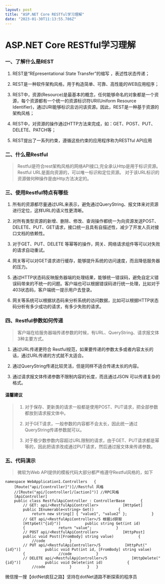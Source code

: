 ```yaml
---
layout: post
title: "ASP.NET Core RESTful学习理解"
date: "2023-01-30T11:13:55.786Z"
---
```

ASP.NET Core RESTful学习理解
========================

### 一、了解什么是REST

1.  REST是“REpresentational State Transfer”的缩写 ，表述性状态传递；
    
2.  REST是一种软件架构风格，用于构造简单、可靠、高性能的WEB应用程序；
    
3.  REST中，资源(Resource)是最基本的概念，任何能够命名的对象都是一个资源，每个资源都有一个统一的资源标识符URI(Uniform Resource Identifier)，通过URI能够标识且访问该资源。因此，REST是一种基于资源的架构风格；
    
4.  REST中，对资源的操作通过HTTP方法来完成，如：GET、POST、PUT、DELETE、PATCH等；
    
5.  REST提出了一系列约束，遵循这些约束的应用程序称为RESTful API应用
    

### 二、什么是Restful

> Restful是符合rest架构风格的网络API接口,完全承认Http是用于标识资源。Restful URL是面向资源的，可以唯一标识和定位资源。 对于该URL标识的资源做何种操作是由Http方法决定的。

### 三、使用Restful特点有哪些

1.  所有的资源都尽量通过URL来表示，避免通过QueryString、报文体来对资源进行定位，这样URL的语义性更清晰。
    
2.  对所有类型资源的新增、删除、修改、查询操作都统一为向资源发送POST、DELETE、PUT、GET请求，接口统一且具有自描述性，减少了开发人员对接口文档的依赖性。
    
3.  对于GET、PUT、DELETE 等幂等的操作，网关、网络请求组件等可以对失败的请求自动重试。
    
4.  网关等可以对GET请求进行缓存，能够提升系统的访问速度，而且降低服务器的压力。
    
5.  通过HTTP状态码反映服务器端的处理结果，能够统一错误码，避免自定义错误码带来的不统一的问题。客户端也可以根据错误码进行统一处理，比如对于403状态码，客户端统一提示用户去登录。
    
6.  网关等系统可以根据状态码来分析系统的访问数据，比如可以根据HTTP状态码分析有多少成功的请求，有多少失败的请求。
    

### 四、Restful参数如何传递

> 客户端在给服务器端传递参数的时候，有URL、QueryString、请求报文体3种主要方式。

1.  通过URL传递更符合 Restful规范，如果要传递的参数太多或者内容太长的话，通过URL传递的方式就不太适合。
    
2.  通过QueryString传递比较灵活，但是同样不适合传递太长的内容。
    
3.  通过请求报文体传递参数不限制内容的长度，而且通过JSON 可以传递复杂的格式。
    

#### 温馨建议

> 1.  对于保存、更新类的请求一般都是使用POST、PUT请求，把全部参数都放到请求报文体中。
>     
> 2.  对于GET请求，一般参数的内容都不会太长，因此统一通过QueryString传递参数就可以。
>     
> 3.  对于极少数参数内容超过URL限制的请求，由于GET、PUT请求都是幂等的，因此把请求改成通过PUT请求，然后通过报文体来传递参数。
>     

### 五、代码演示

> 微软为Web API提供的模板代码大部分都严格遵守Restful风格的，如下

`namespace WebApplication1.Controllers   {       [Route("api/[controller]")]//Restful 风格       //[Route("api/[controller]/[action]")] //RPC风格       [ApiController]       public class RestfulApiController : ControllerBase       {           // GET: api/<RestfulApiController>           [HttpGet]           public IEnumerable<string> Get()           {               return new string[] { "value1", "value2" };           }              // GET api/<RestfulApiController>/5 根据id获取           [HttpGet("{id}")]           public string Get(int id)           {               return "value";           }              // POST api/<RestfulApiController>           [HttpPost]           public void Post([FromBody] string value)           {               //code           }              // PUT api/<RestfulApiController>/5           [HttpPut("{id}")]           public void Put(int id, [FromBody] string value)           {               //code           }              // DELETE api/<RestfulApiController>/5           [HttpDelete("{id}")]           public void Delete(int id)           {               //code           }       }   }   `

微信搜一搜【dotNet疯狂之路】坚持在dotNet道路不断探索的程序员